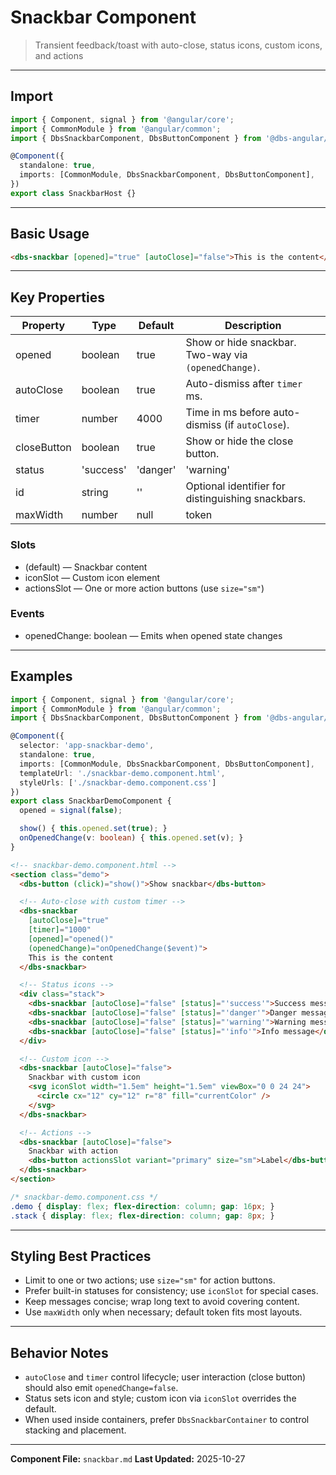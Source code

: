 # Snackbar Component

> Transient feedback/toast with auto-close, status icons, custom icons, and actions

---

## Import

```typescript
import { Component, signal } from '@angular/core';
import { CommonModule } from '@angular/common';
import { DbsSnackbarComponent, DbsButtonComponent } from '@dbs-angular/core';

@Component({
  standalone: true,
  imports: [CommonModule, DbsSnackbarComponent, DbsButtonComponent],
})
export class SnackbarHost {}
```

---

## Basic Usage

```html
<dbs-snackbar [opened]="true" [autoClose]="false">This is the content</dbs-snackbar>
```

---

## Key Properties

| Property | Type | Default | Description |
|----------|------|---------|-------------|
| opened | boolean | true | Show or hide snackbar. Two-way via `(openedChange)`. |
| autoClose | boolean | true | Auto-dismiss after `timer` ms. |
| timer | number | 4000 | Time in ms before auto-dismiss (if `autoClose`). |
| closeButton | boolean | true | Show or hide the close button. |
| status | 'success'|'danger'|'warning'|'info' | - | Built-in status icon and color. |
| id | string | '' | Optional identifier for distinguishing snackbars. |
| maxWidth | number|null | token | Custom max-width (px). Defaults to `--snackbar-max-width`. |

### Slots

- (default) — Snackbar content
- iconSlot — Custom icon element
- actionsSlot — One or more action buttons (use `size="sm"`)

### Events

- openedChange: boolean — Emits when opened state changes

---

## Examples

```typescript
import { Component, signal } from '@angular/core';
import { CommonModule } from '@angular/common';
import { DbsSnackbarComponent, DbsButtonComponent } from '@dbs-angular/core';

@Component({
  selector: 'app-snackbar-demo',
  standalone: true,
  imports: [CommonModule, DbsSnackbarComponent, DbsButtonComponent],
  templateUrl: './snackbar-demo.component.html',
  styleUrls: ['./snackbar-demo.component.css']
})
export class SnackbarDemoComponent {
  opened = signal(false);

  show() { this.opened.set(true); }
  onOpenedChange(v: boolean) { this.opened.set(v); }
}
```

```html
<!-- snackbar-demo.component.html -->
<section class="demo">
  <dbs-button (click)="show()">Show snackbar</dbs-button>

  <!-- Auto-close with custom timer -->
  <dbs-snackbar
    [autoClose]="true"
    [timer]="1000"
    [opened]="opened()"
    (openedChange)="onOpenedChange($event)">
    This is the content
  </dbs-snackbar>

  <!-- Status icons -->
  <div class="stack">
    <dbs-snackbar [autoClose]="false" [status]="'success'">Success message</dbs-snackbar>
    <dbs-snackbar [autoClose]="false" [status]="'danger'">Danger message</dbs-snackbar>
    <dbs-snackbar [autoClose]="false" [status]="'warning'">Warning message</dbs-snackbar>
    <dbs-snackbar [autoClose]="false" [status]="'info'">Info message</dbs-snackbar>
  </div>

  <!-- Custom icon -->
  <dbs-snackbar [autoClose]="false">
    Snackbar with custom icon
    <svg iconSlot width="1.5em" height="1.5em" viewBox="0 0 24 24">
      <circle cx="12" cy="12" r="8" fill="currentColor" />
    </svg>
  </dbs-snackbar>

  <!-- Actions -->
  <dbs-snackbar [autoClose]="false">
    Snackbar with action
    <dbs-button actionsSlot variant="primary" size="sm">Label</dbs-button>
  </dbs-snackbar>
</section>
```

```css
/* snackbar-demo.component.css */
.demo { display: flex; flex-direction: column; gap: 16px; }
.stack { display: flex; flex-direction: column; gap: 8px; }
```

---

## Styling Best Practices

- Limit to one or two actions; use `size="sm"` for action buttons.
- Prefer built-in statuses for consistency; use `iconSlot` for special cases.
- Keep messages concise; wrap long text to avoid covering content.
- Use `maxWidth` only when necessary; default token fits most layouts.

---

## Behavior Notes

- `autoClose` and `timer` control lifecycle; user interaction (close button) should also emit `openedChange=false`.
- Status sets icon and style; custom icon via `iconSlot` overrides the default.
- When used inside containers, prefer `DbsSnackbarContainer` to control stacking and placement.

---

**Component File:** `snackbar.md`
**Last Updated:** 2025-10-27


